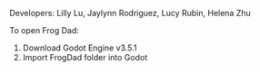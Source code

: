 Developers: Lilly Lu, Jaylynn Rodriguez, Lucy Rubin, Helena Zhu

To open Frog Dad:
1. Download Godot Engine v3.5.1
2. Import FrogDad folder into Godot
